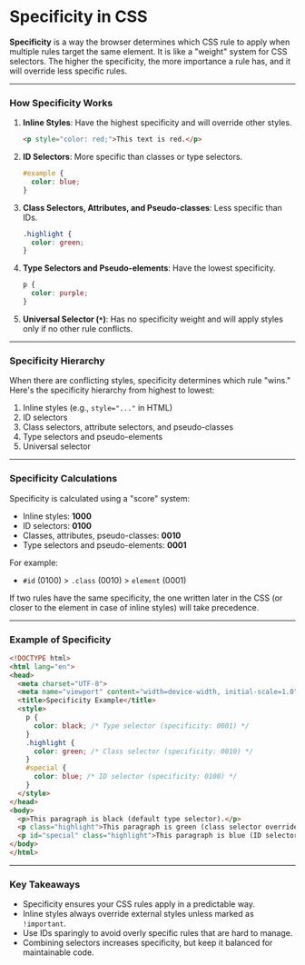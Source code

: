 # **Specificity in CSS**
**Specificity** is a way the browser determines which CSS rule to apply when multiple rules target the same element. It is like a "weight" system for CSS selectors. The higher the specificity, the more importance a rule has, and it will override less specific rules.

---

### **How Specificity Works**
1. **Inline Styles**: Have the highest specificity and will override other styles.
   ```html
   <p style="color: red;">This text is red.</p>
   ```

2. **ID Selectors**: More specific than classes or type selectors.
   ```css
   #example {
     color: blue;
   }
   ```

3. **Class Selectors, Attributes, and Pseudo-classes**: Less specific than IDs.
   ```css
   .highlight {
     color: green;
   }
   ```

4. **Type Selectors and Pseudo-elements**: Have the lowest specificity.
   ```css
   p {
     color: purple;
   }
   ```

5. **Universal Selector (`*`)**: Has no specificity weight and will apply styles only if no other rule conflicts.

---

### **Specificity Hierarchy**
When there are conflicting styles, specificity determines which rule "wins." Here's the specificity hierarchy from highest to lowest:
1. Inline styles (e.g., `style="..."` in HTML)
2. ID selectors
3. Class selectors, attribute selectors, and pseudo-classes
4. Type selectors and pseudo-elements
5. Universal selector

---

### **Specificity Calculations**
Specificity is calculated using a "score" system:
- Inline styles: **1000**
- ID selectors: **0100**
- Classes, attributes, pseudo-classes: **0010**
- Type selectors and pseudo-elements: **0001**

For example:
- `#id` (0100) > `.class` (0010) > `element` (0001)

If two rules have the same specificity, the one written later in the CSS (or closer to the element in case of inline styles) will take precedence.

---

### **Example of Specificity**
```html
<!DOCTYPE html>
<html lang="en">
<head>
  <meta charset="UTF-8">
  <meta name="viewport" content="width=device-width, initial-scale=1.0">
  <title>Specificity Example</title>
  <style>
    p {
      color: black; /* Type selector (specificity: 0001) */
    }
    .highlight {
      color: green; /* Class selector (specificity: 0010) */
    }
    #special {
      color: blue; /* ID selector (specificity: 0100) */
    }
  </style>
</head>
<body>
  <p>This paragraph is black (default type selector).</p>
  <p class="highlight">This paragraph is green (class selector overrides type selector).</p>
  <p id="special" class="highlight">This paragraph is blue (ID selector overrides class selector).</p>
</body>
</html>
```

---

### **Key Takeaways**
- Specificity ensures your CSS rules apply in a predictable way.
- Inline styles always override external styles unless marked as `!important`.
- Use IDs sparingly to avoid overly specific rules that are hard to manage.
- Combining selectors increases specificity, but keep it balanced for maintainable code.
